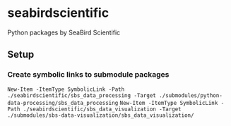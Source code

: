 # seabirdscientific
Python packages by SeaBird Scientific  

## Setup
### Create symbolic links to submodule packages
`New-Item -ItemType SymbolicLink -Path ./seabirdscientific/sbs_data_processing -Target ./submodules/python-data-processing/sbs_data_processing`
`New-Item -ItemType SymbolicLink -Path ./seabirdscientific/sbs_data_visualization -Target ./submodules/sbs-data-visualization/sbs_data_visualization/`

